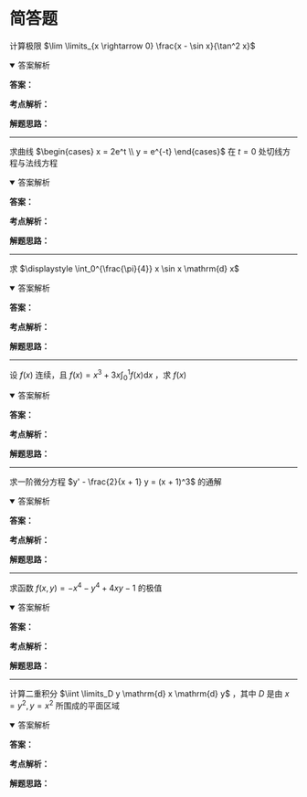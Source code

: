 # 简答题

计算极限 $\lim \limits_{x \rightarrow 0} \frac{x - \sin x}{\tan^2 x}$

<details open>
<summary>答案解析</summary>

**答案：**

**考点解析：**

**解题思路：**

</details>

----------

求曲线 $\begin{cases} x = 2e^t \\ y = e^{-t} \end{cases}$ 在 $t = 0$ 处切线方程与法线方程

<details open>
<summary>答案解析</summary>

**答案：**

**考点解析：**

**解题思路：**

</details>

----------

求 $\displaystyle \int_0^{\frac{\pi}{4}} x \sin x \mathrm{d} x$

<details open>
<summary>答案解析</summary>

**答案：**

**考点解析：**

**解题思路：**

</details>

----------

设 $f(x)$ 连续，且 $\displaystyle f(x) = x^3 + 3x \int_0^1 f(x) \mathrm{d} x$ ，求 $f(x)$

<details open>
<summary>答案解析</summary>

**答案：**

**考点解析：**

**解题思路：**

</details>

----------

求一阶微分方程 $y' - \frac{2}{x + 1} y = (x + 1)^3$ 的通解

<details open>
<summary>答案解析</summary>

**答案：**

**考点解析：**

**解题思路：**

</details>

----------

求函数 $f(x, y) = -x^4 - y^4 + 4xy - 1$ 的极值

<details open>
<summary>答案解析</summary>

**答案：**

**考点解析：**

**解题思路：**

</details>

----------

计算二重积分 $\iint \limits_D y \mathrm{d} x \mathrm{d} y$ ，其中 $D$ 是由 $x = y^2, \, y = x^2$ 所围成的平面区域

<details open>
<summary>答案解析</summary>

**答案：**

**考点解析：**

**解题思路：**

</details>

<!--

----------

<details open>
<summary>答案解析</summary>

**答案：**

**考点解析：**

**解题思路：**

</details>

-->

<!-- 回答下题的正确答案，列出涉及考点，给出解题思路及做题过程，回答使用 Markdown 语法，兼容 MDX，数学公式统一使用 $ 符号包裹： -->